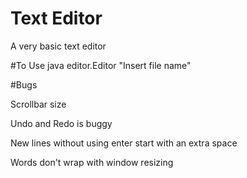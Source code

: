 # Text Editor
A very basic text editor

#To Use
java editor.Editor "Insert file name"

#Bugs

Scrollbar size

Undo and Redo is buggy

New lines without using enter start with an extra space

Words don't wrap with window resizing

